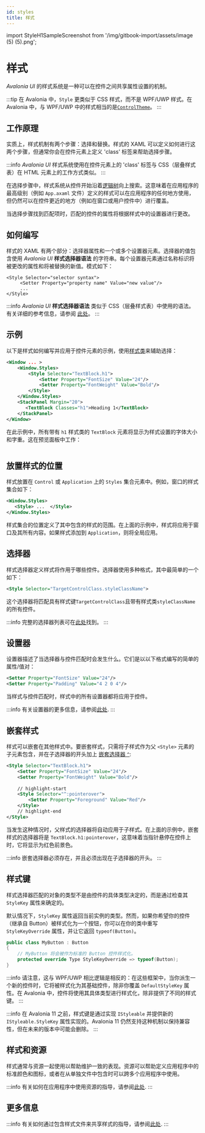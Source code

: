 ```yaml
---
id: styles
title: 样式
---
```


import StyleH1SampleScreenshot from '/img/gitbook-import/assets/image (5) (5).png';

# 样式

_Avalonia UI_ 的样式系统是一种可以在控件之间共享属性设置的机制。

:::tip
在 Avalonia 中，`Style` 更类似于 CSS 样式，而不是 WPF/UWP 样式。在 Avalonia 中，与 WPF/UWP 中的样式相当的是[`ControlTheme`](control-themes)。
:::

## 工作原理

实质上，样式机制有两个步骤：选择和替换。样式的 XAML 可以定义如何进行这两个步骤，但通常你会在控件元素上定义 'class' 标签来帮助选择步骤。

:::info
_Avalonia UI_ 样式系统使用在控件元素上的 'class' 标签与 CSS（层叠样式表）在 HTML 元素上的工作方式类似。
:::

在选择步骤中，样式系统从控件开始沿着[逻辑树](../../../concepts/control-trees.md)向上搜索。这意味着在应用程序的最高级别（例如 `App.axaml` 文件）定义的样式可以在应用程序的任何地方使用，但仍然可以在控件更近的地方（例如在窗口或用户控件中）进行覆盖。

当选择步骤找到匹配项时，匹配的控件的属性将根据样式中的设置器进行更改。

## 如何编写

样式的 XAML 有两个部分：选择器属性和一个或多个设置器元素。选择器的值包含使用 _Avalonia UI_ **样式选择器语法** 的字符串。每个设置器元素通过名称标识将被更改的属性和将被替换的新值。模式如下：

```
<Style Selector="selector syntax">
     <Setter Property="property name" Value="new value"/>
     ...
</Style>
```

:::info
_Avalonia UI_ **样式选择器语法** 类似于 CSS（层叠样式表）中使用的语法。有关详细的参考信息，请参阅 [此处](../../../reference/styles/style-selector-syntax.md)。
:::

## 示例

以下是样式如何编写并应用于控件元素的示例，使用[样式类](style-classes)来辅助选择：

```xml
<Window ... >
    <Window.Styles>
        <Style Selector="TextBlock.h1">
            <Setter Property="FontSize" Value="24"/>
            <Setter Property="FontWeight" Value="Bold"/>
        </Style>
    </Window.Styles>
    <StackPanel Margin="20">
       <TextBlock Classes="h1">Heading 1</TextBlock>
    </StackPanel>
</Window>
```

在此示例中，所有带有 `h1` 样式类的 `TextBlock` 元素将显示为样式设置的字体大小和字重。这在预览面板中工作：

<img src={StyleH1SampleScreenshot} alt=""/>

## 放置样式的位置

样式放置在 `Control` 或 `Application` 上的 `Styles` 集合元素中。例如，窗口的样式集合如下：

```xml
<Window.Styles>
   <Style> ...  </Style>
</Window.Styles>
```

样式集合的位置定义了其中包含的样式的范围。在上面的示例中，样式将应用于窗口及其所有内容。如果样式添加到 `Application`，则将全局应用。

## 选择器

样式选择器定义样式将作用于哪些控件。选择器使用多种格式，其中最简单的一个如下：

```xml
<Style Selector="TargetControlClass.styleClassName">
```

这个选择器将匹配具有样式键`TargetControlClass`且带有样式类`styleClassName`的所有控件。

:::info
完整的选择器列表可在[此处](../../../reference/styles/style-selector-syntax.md)找到。
:::

## 设置器

设置器描述了当选择器与控件匹配时会发生什么。它们是以以下格式编写的简单的属性/值对：

```xml
<Setter Property="FontSize" Value="24"/>
<Setter Property="Padding" Value="4 2 0 4"/>
```

当样式与控件匹配时，样式中的所有设置器都将应用于控件。

:::info
有关设置器的更多信息，请参阅[此处](../../../guides/styles-and-resources/property-setters.md).
:::

## 嵌套样式

样式可以嵌套在其他样式中。要嵌套样式，只需将子样式作为父 `<Style>` 元素的子元素包含，并在子选择器的开头加上 [嵌套选择器 `^`](../../../reference/styles/style-selector-syntax.md#nesting):

```xml
<Style Selector="TextBlock.h1">
    <Setter Property="FontSize" Value="24"/>
    <Setter Property="FontWeight" Value="Bold"/>
    
    // highlight-start
    <Style Selector="^:pointerover">
        <Setter Property="Foreground" Value="Red"/>
    </Style>
    // highlight-end
</Style>
```

当发生这种情况时，父样式的选择器将自动应用于子样式。在上面的示例中，嵌套样式的选择器将是 `TextBlock.h1:pointerover`，这意味着当指针悬停在控件上时，它将显示为红色前景色。

:::info
嵌套选择器必须存在，并且必须出现在子选择器的开头。
:::

## 样式键

样式选择器匹配的对象的类型不是由控件的具体类型决定的，而是通过检查其 `StyleKey` 属性来确定的。

默认情况下，`StyleKey` 属性返回当前实例的类型。然而，如果你希望你的控件（继承自 Button）被样式化为一个按钮，你可以在你的类中重写 `StyleKeyOverride` 属性，并让它返回 `typeof(Button)`。

```csharp
public class MyButton : Button
{
    // MyButton 将会被作为标准的 Button 控件样式化。
    protected override Type StyleKeyOverride => typeof(Button);
}
```

:::info
请注意，这与 WPF/UWP 相比逻辑是相反的：在这些框架中，当你派生一个新的控件时，它将被样式化为其基础控件，除非你覆盖 `DefaultStyleKey` 属性。在 Avalonia 中，控件将使用其具体类型进行样式化，除非提供了不同的样式键。
:::

:::info
在 Avalonia 11 之前，样式键是通过实现 `IStyleable` 并提供新的 `IStyleable.StyleKey` 属性实现的。Avalonia 11 仍然支持这种机制以保持兼容性，但在未来的版本中可能会删除。
:::

## 样式和资源

样式通常与资源一起使用以帮助维护一致的表现。资源可以帮助定义应用程序中的标准颜色和图标，或者在从单独文件中包含时可以跨多个应用程序中使用。

:::info
有关如何在应用程序中使用资源的指导，请参阅[此处](../../../guides/styles-and-resources/resources.md).
:::

## 更多信息

:::info
有关如何通过包含样式文件来共享样式的指导，请参阅[此处](../../../guides/styles-and-resources/how-to-use-included-styles.md).
:::
